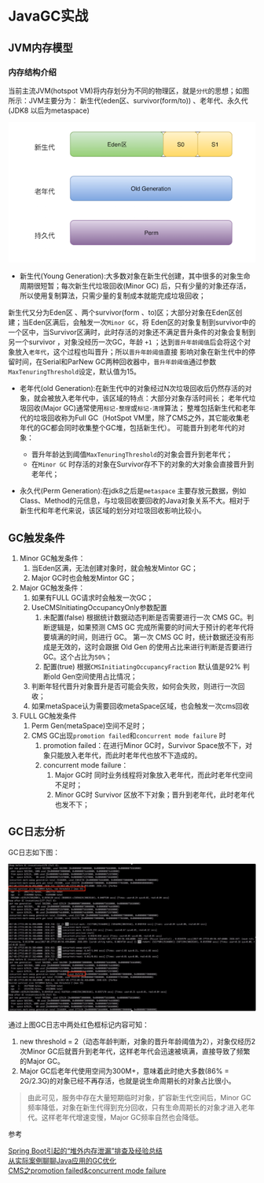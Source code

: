 # JavaGC实战

## JVM内存模型

### 内存结构介绍

当前主流JVM(hotspot VM)将内存划分为不同的物理区，就是`分代`的思想；如图所示：JVM主要分为：
新生代(eden区、survivor(form/to)) 、老年代、永久代(JDK8 以后为metaspace)

![](.JavaGC.MD_images/07e6cc71.png)

- 新生代(Young Generation):大多数对象在新生代创建，其中很多的对象生命周期很短暂；每次新生代垃圾回收(Minor GC)
后，只有少量的对象还存活，所以使用复制算法，只需少量的复制成本就能完成垃圾回收；

新生代又分为Eden区 、两个survivor(form 、to)区；大部分对象在Eden区创建；当Eden区满后，会触发一次`Minor GC`，将
Eden区的对象复制到survivor中的一个区中，当Survivor区满时，此时存活的对象还不满足晋升条件的对象会复制到另一个survivor
，对象没经历一次GC，年龄 `+1` ；达到`晋升年龄阈值`后会将这个对象放入`老年代`，这个过程也叫晋升；所以`晋升年龄阈值`直接
影响对象在新生代中的停留时间，在Serial和ParNew GC两种回收器中，`晋升年龄阈值`通过参数`MaxTenuringThreshold`设定，默认值为15。

- 老年代(old Generation):在新生代中的对象经过N次垃圾回收后仍然存活的对象，就会被放入老年代中，该区域的特点：大部分对象存活时间长；
老年代垃圾回收(Major GC)通常使用`标记-整理`或`标记-清理`算法；
整堆包括新生代和老年代的垃圾回收称为Full GC（HotSpot VM里，除了CMS之外，其它能收集老年代的GC都会同时收集整个GC堆，包括新生代）。
可能晋升到老年代的对象：
    - 晋升年龄达到阈值`MaxTenuringThreshold`的对象会晋升到老年代；
    - 在`Minor GC` 时存活的对象在Survivor存不下的对象的大对象会直接晋升到老年代；

- 永久代(Perm Generation):在jdk8之后是`metaspace` 主要存放元数据，例如Class、Method的元信息，与垃圾回收要回收的Java对象关系不大。相对于新生代和年老代来说，该区域的划分对垃圾回收影响比较小。

## GC触发条件

1. Minor GC触发条件：
    1. 当Eden区满，无法创建对象时，就会触发Mintor GC；
    2. Major GC时也会触发Mintor GC；
2. Major GC触发条件：
    1. 如果有FULL GC请求时会触发一次GC；
    2. UseCMSInitiatingOccupancyOnly参数配置
        1. 未配置(false)
            根据统计数据动态判断是否需要进行一次 CMS GC。判断逻辑是，如果预测 CMS GC 完成所需要的时间大于预计的老年代将要填满的时间，则进行 GC。
            第一次 CMS GC 时，统计数据还没有形成是无效的，这时会跟据 Old Gen 的使用占比来进行判断是否要进行 GC。这个占比为`50%`；
        2. 配置(true)
            根据`CMSInitiatingOccupancyFraction` 默认值是92% 判断old Gen空间使用占比情况；
    3. 判断年轻代晋升对象晋升是否可能会失败，如何会失败，则进行一次回收；
    4. 如果metaSpace认为需要回收metaSpace区域，也会触发一次cms回收
3. FULL GC触发条件
    1. Perm Gen(metaSpace)空间不足时；
    2. CMS GC出现`promotion failed`和`concurrent mode failure` 时
        1. promotion failed：在进行Minor GC时，Survivor Space放不下，对象只能放入老年代，而此时老年代也放不下造成的。
        2. concurrent mode failure：
            1. Major GC时 同时业务线程将对象放入老年代，而此时老年代空间不足时；
            2. Minor GC时 Survivor 区放不下对象；晋升到老年代，此时老年代也发不下；

## GC日志分析

GC日志如下图：

![](.JavaGC.MD_images/b326f20a.png)


通过上图GC日志中两处红色框标记内容可知： 
1. new threshold = 2（动态年龄判断，对象的晋升年龄阈值为2），对象仅经历2次Minor GC后就晋升到老年代，这样老年代会迅速被填满，直接导致了频繁的Major GC。 
2. Major GC后老年代使用空间为300M+，意味着此时绝大多数(86% = 2G/2.3G)的对象已经不再存活，也就是说生命周期长的对象占比很小。

>由此可见，服务中存在大量短期临时对象，扩容新生代空间后，Minor GC频率降低，对象在新生代得到充分回收，只有生命周期长的对象才进入老年代。这样老年代增速变慢，Major GC频率自然也会降低。




参考

[Spring Boot引起的“堆外内存泄漏”排查及经验总结](https://tech.meituan.com/2019/01/03/spring-boot-native-memory-leak.html)  
[从实际案例聊聊Java应用的GC优化](https://tech.meituan.com/2017/12/29/jvm-optimize.html)  
[CMS之promotion failed&concurrent mode failure](https://www.jianshu.com/p/ca1b0d4107c5)